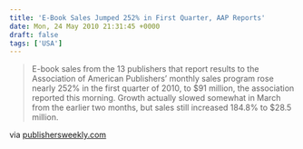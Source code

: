 ```yaml
---
title: 'E-Book Sales Jumped 252% in First Quarter, AAP Reports'
date: Mon, 24 May 2010 21:31:45 +0000
draft: false
tags: ['USA']
---
```


> E-book sales from the 13 publishers that report results to the Association of American Publishers’ monthly sales program rose nearly 252% in the first quarter of 2010, to $91 million, the association reported this morning. Growth actually slowed somewhat in March from the earlier two months, but sales still increased 184.8% to $28.5 million.

via [publishersweekly.com](http://www.publishersweekly.com/pw/by-topic/digital/content-and-e-books/article/43294-e-book-sales-jumped-252-in-first-quarter-aap-reports.html)